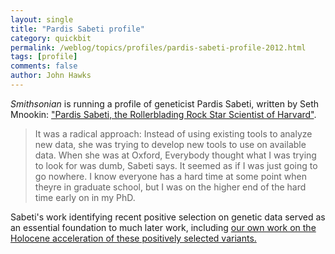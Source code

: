 ```yaml
---
layout: single 
title: "Pardis Sabeti profile" 
category: quickbit
permalink: /weblog/topics/profiles/pardis-sabeti-profile-2012.html
tags: [profile] 
comments: false 
author: John Hawks 
---
```


<em>Smithsonian</em> is running a profile of geneticist Pardis Sabeti, written by Seth Mnookin: <a href="http://www.smithsonianmag.com/science-nature/Pardis-Sabeti-the-Rollerblading-Rock-Star-Scientist-of-Harvard-179988881.html">"Pardis Sabeti, the Rollerblading Rock Star Scientist of Harvard"</a>. 

<blockquote>It was a radical approach: Instead of using existing tools to analyze new data, she was trying to develop new tools to use on available data. When she was at Oxford, Everybody thought what I was trying to look for was dumb, Sabeti says. It seemed as if I was just going to go nowhere. I know everyone has a hard time at some point when theyre in graduate school, but I was on the higher end of the hard time early on in my PhD.</blockquote>

Sabeti's work identifying recent positive selection on genetic data served as an essential foundation to much later work, including <a href="http://johnhawks.net/weblog/topics/evolution/selection/acceleration/accel_story_2007.html">our own work on the Holocene acceleration of these positively selected variants.</a> 

